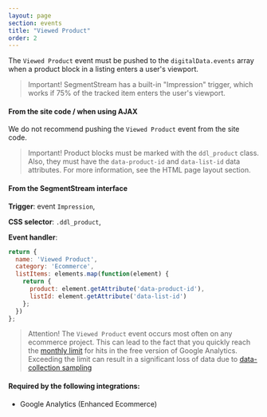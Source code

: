 ```yaml
---
layout: page
section: events
title: "Viewed Product"
order: 2
---
```

The `Viewed Product` event must be pushed to the `digitalData.events` array when a product block in a listing enters a user's viewport.
>Important! SegmentStream has a built-in "Impression" trigger, which works if 75% of the tracked item enters the user's viewport.

#### From the site code / when using AJAX
We do not recommend pushing the `Viewed Product` event from the site code.

>Important! Product blocks must be marked with the `ddl_product` class. Also, they must have the `data-product-id` and `data-list-id` data attributes. For more information, see the HTML page layout section.

#### From the SegmentStream interface
**Trigger**: event `Impression`,

**CSS selector**: `.ddl_product`,

**Event handler**:

```javascript
return {
  name: 'Viewed Product',
  category: 'Ecommerce',
  listItems: elements.map(function(element) {
    return {
      product: element.getAttribute('data-product-id'),
      listId: element.getAttribute('data-list-id')
    };
  })
};
```
>Attention! The `Viewed Product` event occurs most often on any ecommerce project. This can lead to the fact that you quickly reach the [monthly limit](https://developers.google.com/analytics/devguides/collection/ios/v3/limits-quotas?hl=en) for hits in the free version of Google Analytics. Exceeding the limit can result in a significant loss of data due to [data-collection sampling](https://support.google.com/analytics/answer/7367018?hl=en&ref_topic=2601030)

#### Required by the following integrations:
* Google Analytics (Enhanced Ecommerce)

